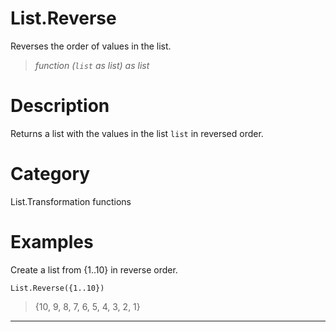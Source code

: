 ﻿# List.Reverse
Reverses the order of values in the list.
> _function (<code>list</code> as list) as list_
# Description 
Returns a list with the values in the list <code>list</code> in reversed order.
# Category 
List.Transformation functions
# Examples 
Create a list from {1..10} in reverse order.
```
List.Reverse({1..10})
```
> {10, 9, 8, 7, 6, 5, 4, 3, 2, 1}
***
